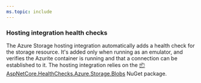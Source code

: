 ```yaml
---
ms.topic: include
---
```


### Hosting integration health checks

The Azure Storage hosting integration automatically adds a health check for the storage resource. It's added only when running as an emulator, and verifies the Azurite container is running and that a connection can be established to it. The hosting integration relies on the [📦 AspNetCore.HealthChecks.Azure.Storage.Blobs](https://www.nuget.org/packages/AspNetCore.HealthChecks.Azure.Storage.Blobs) NuGet package.
